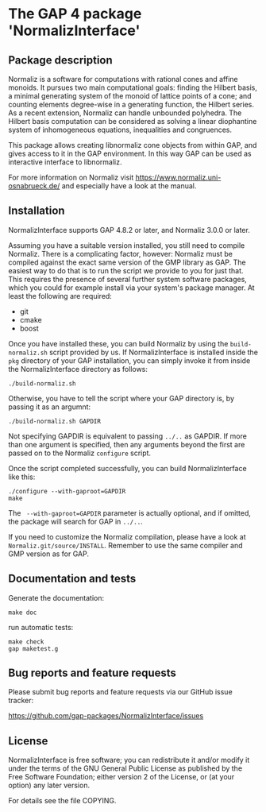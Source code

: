 # The GAP 4 package 'NormalizInterface'

## Package description

Normaliz is a software for computations with rational cones and affine
monoids. It pursues two main computational goals: finding the Hilbert
basis, a minimal generating system of the monoid of lattice points of a
cone; and counting elements degree-wise in a generating function, the
Hilbert series.
As a recent extension, Normaliz can handle unbounded polyhedra. The
Hilbert basis computation can be considered as solving a linear
diophantine system of inhomogeneous equations, inequalities and
congruences.

This package allows creating libnormaliz cone objects from within GAP,
and gives access to it in the GAP environment. In this way GAP can be
used as interactive interface to libnormaliz.

For more information on Normaliz visit
<https://www.normaliz.uni-osnabrueck.de/>
and especially have a look at the manual.


## Installation

NormalizInterface supports GAP 4.8.2 or later, and Normaliz 3.0.0 or later.

Assuming you have a suitable version installed, you still need to
compile Normaliz. There is a complicating factor, however: Normaliz
must be compiled against the exact same version of the GMP library
as GAP. The easiest way to do that is to run the script we provide
to you for just that.  This requires the presence of several further
system software packages, which you could for example install via
your system's package manager. At least the following are required:

 * git
 * cmake
 * boost

Once you have installed these, you can build Normaliz by using the
`build-normaliz.sh` script provided by us. If NormalizInterface is
installed inside the `pkg` directory of your GAP installation, you
can simply invoke it from inside the NormalizInterface directory as
follows:

    ./build-normaliz.sh

Otherwise, you have to tell the script where your GAP directory is,
by passing it as an argumnt:

    ./build-normaliz.sh GAPDIR

Not specifying GAPDIR is equivalent to passing `../..` as GAPDIR. If
more than one argument is specified, then any arguments beyond the
first are passed on to the Normaliz `configure` script.

Once the script completed successfully, you can build NormalizInterface
like this:

    ./configure --with-gaproot=GAPDIR
    make

The ` --with-gaproot=GAPDIR` parameter is actually optional, and if omitted,
the package will search for GAP in `../..`.

If you need to customize the Normaliz compilation, please have a look at
`Normaliz.git/source/INSTALL`. Remember to use the same compiler and GMP
version as for GAP.


## Documentation and tests

Generate the documentation:

    make doc

run automatic tests:

    make check
    gap maketest.g


## Bug reports and feature requests

Please submit bug reports and feature requests via our GitHub issue tracker:

  <https://github.com/gap-packages/NormalizInterface/issues>


## License

NormalizInterface is free software; you can redistribute it and/or modify
it under the terms of the GNU General Public License as published by
the Free Software Foundation; either version 2 of the License, or
(at your option) any later version.

For details see the file COPYING.
